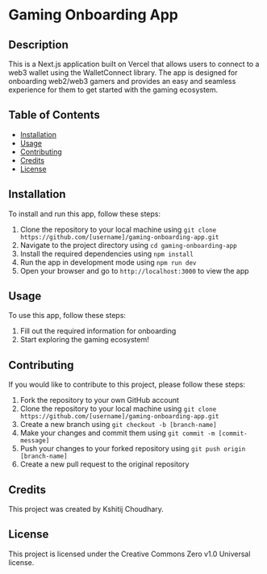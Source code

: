 # Gaming Onboarding App

## Description
This is a Next.js application built on Vercel that allows users to connect to a web3 wallet using the WalletConnect library. The app is designed for onboarding web2/web3 gamers and provides an easy and seamless experience for them to get started with the gaming ecosystem.

## Table of Contents
- [Installation](#installation)
- [Usage](#usage)
- [Contributing](#contributing)
- [Credits](#credits)
- [License](#license)

## Installation
To install and run this app, follow these steps:
1. Clone the repository to your local machine using `git clone https://github.com/[username]/gaming-onboarding-app.git`
2. Navigate to the project directory using `cd gaming-onboarding-app`
3. Install the required dependencies using `npm install`
4. Run the app in development mode using `npm run dev`
5. Open your browser and go to `http://localhost:3000` to view the app

## Usage
To use this app, follow these steps:
1. Fill out the required information for onboarding
2. Start exploring the gaming ecosystem!

## Contributing
If you would like to contribute to this project, please follow these steps:
1. Fork the repository to your own GitHub account
2. Clone the repository to your local machine using `git clone https://github.com/[username]/gaming-onboarding-app.git`
3. Create a new branch using `git checkout -b [branch-name]`
4. Make your changes and commit them using `git commit -m [commit-message]`
5. Push your changes to your forked repository using `git push origin [branch-name]`
6. Create a new pull request to the original repository

## Credits
This project was created by Kshitij Choudhary.

## License
This project is licensed under the Creative Commons Zero v1.0 Universal license.
